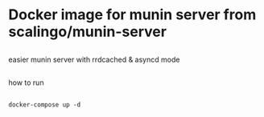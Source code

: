 # Docker image for munin server from scalingo/munin-server

## 
easier munin server with rrdcached & asyncd mode

##
how to run

##
```
docker-compose up -d
```
